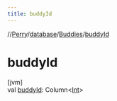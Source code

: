 ```yaml
---
title: buddyId
---
```

//[Perry](../../../index.html)/[database](../index.html)/[Buddies](index.html)/[buddyId](buddy-id.html)



# buddyId



[jvm]\
val [buddyId](buddy-id.html): Column<[Int](https://kotlinlang.org/api/latest/jvm/stdlib/kotlin/-int/index.html)>




